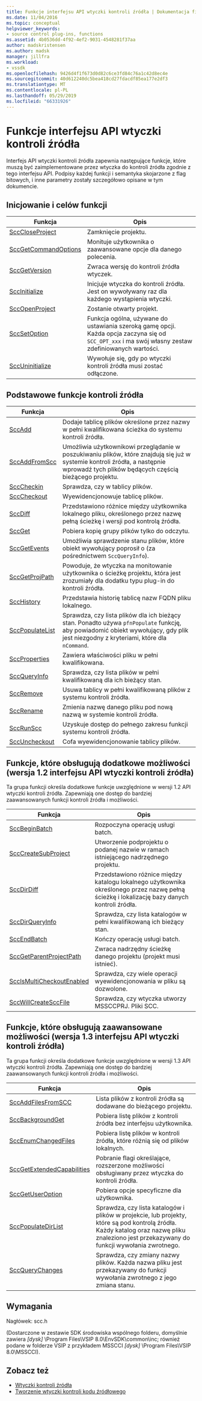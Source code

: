 ```yaml
---
title: Funkcje interfejsu API wtyczki kontroli źródła | Dokumentacja firmy Microsoft
ms.date: 11/04/2016
ms.topic: conceptual
helpviewer_keywords:
- source control plug-ins, functions
ms.assetid: 4b0536dd-4f92-4ef2-9031-4548281f37aa
author: madskristensen
ms.author: madsk
manager: jillfra
ms.workload:
- vssdk
ms.openlocfilehash: 9426d4f1f673d0d82c6ce3fd84c76a1c42d8ec4e
ms.sourcegitcommit: 40d612240dc5bea418cd27fdacdf85ea177e2df3
ms.translationtype: MT
ms.contentlocale: pl-PL
ms.lasthandoff: 05/29/2019
ms.locfileid: "66331926"
---
```

# <a name="source-control-plug-in-api-functions"></a>Funkcje interfejsu API wtyczki kontroli źródła
Interfejs API wtyczki kontroli źródła zapewnia następujące funkcje, które muszą być zaimplementowane przez wtyczka do kontroli źródła zgodnie z tego interfejsu API. Podpisy każdej funkcji i semantyka skojarzone z flag bitowych, i inne parametry zostały szczegółowo opisane w tym dokumencie.

## <a name="initialization-and-housekeeping-functions"></a>Inicjowanie i celów funkcji

|Funkcja|Opis|
|--------------|-----------------|
|[SccCloseProject](../extensibility/scccloseproject-function.md)|Zamknięcie projektu.|
|[SccGetCommandOptions](../extensibility/sccgetcommandoptions-function.md)|Monituje użytkownika o zaawansowane opcje dla danego polecenia.|
|[SccGetVersion](../extensibility/sccgetversion-function.md)|Zwraca wersję do kontroli źródła wtyczek.|
|[SccInitialize](../extensibility/sccinitialize-function.md)|Inicjuje wtyczka do kontroli źródła. Jest on wywoływany raz dla każdego wystąpienia wtyczki.|
|[SccOpenProject](../extensibility/sccopenproject-function.md)|Zostanie otwarty projekt.|
|[SccSetOption](../extensibility/sccsetoption-function.md)|Funkcja ogólna, używane do ustawiania szeroką gamę opcji. Każda opcja zaczyna się od `SCC_OPT_xxx` i ma swój własny zestaw zdefiniowanych wartości.|
|[SccUninitialize](../extensibility/sccuninitialize-function.md)|Wywołuje się, gdy po wtyczki kontroli źródła musi zostać odłączone.|

## <a name="core-source-control-functions"></a>Podstawowe funkcje kontroli źródła

|Funkcja|Opis|
|--------------|-----------------|
|[SccAdd](../extensibility/sccadd-function.md)|Dodaje tablicę plików określone przez nazwy w pełni kwalifikowana ścieżka do systemu kontroli źródła.|
|[SccAddFromScc](../extensibility/sccaddfromscc-function.md)|Umożliwia użytkownikowi przeglądanie w poszukiwaniu plików, które znajdują się już w systemie kontroli źródła, a następnie wprowadź tych plików będących częścią bieżącego projektu.|
|[SccCheckin](../extensibility/scccheckin-function.md)|Sprawdza, czy w tablicy plików.|
|[SccCheckout](../extensibility/scccheckout-function.md)|Wyewidencjonowuje tablicę plików.|
|[SccDiff](../extensibility/sccdiff-function.md)|Przedstawiono różnice między użytkownika lokalnego pliku, określonego przez nazwę pełną ścieżkę i wersji pod kontrolą źródła.|
|[SccGet](../extensibility/sccget-function.md)|Pobiera kopię grupy plików tylko do odczytu.|
|[SccGetEvents](../extensibility/sccgetevents-function.md)|Umożliwia sprawdzenie stanu plików, które obiekt wywołujący poprosił o (za pośrednictwem `SccQueryInfo`).|
|[SccGetProjPath](../extensibility/sccgetprojpath-function.md)|Powoduje, że wtyczka na monitowanie użytkownika o ścieżkę projektu, która jest zrozumiały dla dodatku typu plug-in do kontroli źródła.|
|[SccHistory](../extensibility/scchistory-function.md)|Przedstawia historię tablicę nazw FQDN pliku lokalnego.|
|[SccPopulateList](../extensibility/sccpopulatelist-function.md)|Sprawdza, czy lista plików dla ich bieżący stan. Ponadto używa `pfnPopulate` funkcję, aby powiadomić obiekt wywołujący, gdy plik jest niezgodny z kryteriami, które dla `nCommand`.|
|[SccProperties](../extensibility/sccproperties-function.md)|Zawiera właściwości pliku w pełni kwalifikowana.|
|[SccQueryInfo](../extensibility/sccqueryinfo-function.md)|Sprawdza, czy lista plików w pełni kwalifikowaną dla ich bieżący stan.|
|[SccRemove](../extensibility/sccremove-function.md)|Usuwa tablicy w pełni kwalifikowaną plików z systemu kontroli źródła.|
|[SccRename](../extensibility/sccrename-function.md)|Zmienia nazwę danego pliku pod nową nazwą w systemie kontroli źródła.|
|[SccRunScc](../extensibility/sccrunscc-function.md)|Uzyskuje dostęp do pełnego zakresu funkcji systemu kontroli źródła.|
|[SccUncheckout](../extensibility/sccuncheckout-function.md)|Cofa wyewidencjonowanie tablicy plików.|

## <a name="functions-that-support-additional-capability-version-12-of-the-source-control-plug-in-api"></a>Funkcje, które obsługują dodatkowe możliwości (wersja 1.2 interfejsu API wtyczki kontroli źródła)
 Ta grupa funkcji określa dodatkowe funkcje uwzględnione w wersji 1.2 API wtyczki kontroli źródła. Zapewniają one dostęp do bardziej zaawansowanych funkcji kontroli źródła i możliwości.

|Funkcja|Opis|
|--------------|-----------------|
|[SccBeginBatch](../extensibility/sccbeginbatch-function.md)|Rozpoczyna operację usługi batch.|
|[SccCreateSubProject](../extensibility/scccreatesubproject-function.md)|Utworzenie podprojektu o podanej nazwie w ramach istniejącego nadrzędnego projektu.|
|[SccDirDiff](../extensibility/sccdirdiff-function.md)|Przedstawiono różnice między katalogu lokalnego użytkownika określonego przez nazwę pełną ścieżkę i lokalizację bazy danych kontroli źródła.|
|[SccDirQueryInfo](../extensibility/sccdirqueryinfo-function.md)|Sprawdza, czy lista katalogów w pełni kwalifikowaną ich bieżący stan.|
|[SccEndBatch](../extensibility/sccendbatch-function.md)|Kończy operację usługi batch.|
|[SccGetParentProjectPath](../extensibility/sccgetparentprojectpath-function.md)|Zwraca nadrzędny ścieżkę danego projektu (projekt musi istnieć).|
|[SccIsMultiCheckoutEnabled](../extensibility/sccismulticheckoutenabled-function.md)|Sprawdza, czy wiele operacji wyewidencjonowania w pliku są dozwolone.|
|[SccWillCreateSccFile](../extensibility/sccwillcreatesccfile-function.md)|Sprawdza, czy wtyczka utworzy MSSCCPRJ. Pliki SCC.|

## <a name="functions-that-support-advanced-capability-version-13-of-the-source-control-plug-in-api"></a>Funkcje, które obsługują zaawansowane możliwości (wersja 1.3 interfejsu API wtyczki kontroli źródła)
 Ta grupa funkcji określa dodatkowe funkcje uwzględnione w wersji 1.3 API wtyczki kontroli źródła. Zapewniają one dostęp do bardziej zaawansowanych funkcji kontroli źródła i możliwości.

|Funkcja|Opis|
|--------------|-----------------|
|[SccAddFilesFromSCC](../extensibility/sccaddfilesfromscc-function.md)|Lista plików z kontroli źródła są dodawane do bieżącego projektu.|
|[SccBackgroundGet](../extensibility/sccbackgroundget-function.md)|Pobiera listę plików z kontroli źródła bez interfejsu użytkownika.|
|[SccEnumChangedFiles](../extensibility/sccenumchangedfiles-function.md)|Pobiera listę plików w kontroli źródła, które różnią się od plików lokalnych.|
|[SccGetExtendedCapabilities](../extensibility/sccgetextendedcapabilities-function.md)|Pobranie flagi określające, rozszerzone możliwości obsługiwany przez wtyczka do kontroli źródła.|
|[SccGetUserOption](../extensibility/sccgetuseroption-function.md)|Pobiera opcje specyficzne dla użytkownika.|
|[SccPopulateDirList](../extensibility/sccpopulatedirlist-function.md)|Sprawdza, czy lista katalogów i plików w projekcie, lub projekty, które są pod kontrolą źródła. Każdy katalog oraz nazwę pliku znaleziono jest przekazywany do funkcji wywołania zwrotnego.|
|[SccQueryChanges](../extensibility/sccquerychanges-function.md)|Sprawdza, czy zmiany nazwy plików. Każda nazwa pliku jest przekazywany do funkcji wywołania zwrotnego z jego zmiana stanu.|

## <a name="requirements"></a>Wymagania
 Nagłówek: scc.h

 (Dostarczone w zestawie SDK środowiska wspólnego folderu, domyślnie zawiera *[dysk]* \Program Files\VSIP 8.0\EnvSDK\common\inc; również podane w folderze VSIP z przykładem MSSCCI *[dysk]* \Program Files\VSIP 8.0\MSSCCI).

## <a name="see-also"></a>Zobacz też
- [Wtyczki kontroli źródła](../extensibility/source-control-plug-ins.md)
- [Tworzenie wtyczki kontroli kodu źródłowego](../extensibility/internals/creating-a-source-control-plug-in.md)